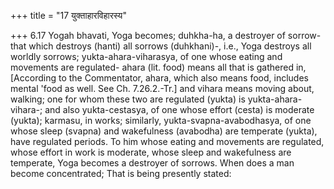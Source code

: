 +++
title = "17 युक्ताहारविहारस्य"

+++
6.17 Yogah bhavati, Yoga becomes; duhkha-ha, a destroyer of sorrow-that
which destroys (hanti) all sorrows (duhkhani)-, i.e., Yoga destroys all
worldly sorrows; yukta-ahara-viharasya, of one whose eating and
movements are regulated- ahara (lit. food) means all that is gathered
in, \[According to the Commentator, ahara, which also means food,
includes mental 'food as well. See Ch. 7.26.2.-Tr.\] and vihara means
moving about, walking; one for whom these two are regulated (yukta) is
yukta-ahara-vihara-; and also yukta-cestasya, of one whose effort
(cesta) is moderate (yukta); karmasu, in works; similarly,
yukta-svapna-avabodhasya, of one whose sleep (svapna) and wakefulness
(avabodha) are temperate (yukta), have regulated periods. To him whose
eating and movements are regulated, whose effort in work is moderate,
whose sleep and wakefulness are temperate, Yoga becomes a destroyer of
sorrows. When does a man become concentrated; That is being presently
stated:
